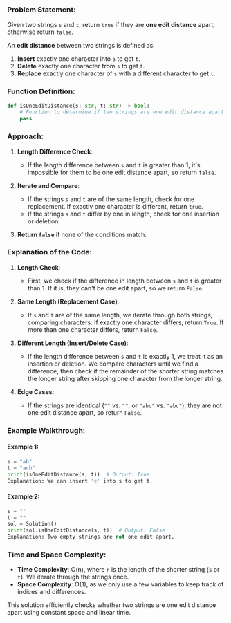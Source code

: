 ### Problem Statement:
Given two strings `s` and `t`, return `true` if they are **one edit distance** apart, otherwise return `false`.

An **edit distance** between two strings is defined as:
1. **Insert** exactly one character into `s` to get `t`.
2. **Delete** exactly one character from `s` to get `t`.
3. **Replace** exactly one character of `s` with a different character to get `t`.

### Function Definition:
```python
def isOneEditDistance(s: str, t: str) -> bool:
    # Function to determine if two strings are one edit distance apart
    pass
```

### Approach:
1. **Length Difference Check**:
   - If the length difference between `s` and `t` is greater than 1, it's impossible for them to be one edit distance apart, so return `false`.

2. **Iterate and Compare**:
   - If the strings `s` and `t` are of the same length, check for one replacement. If exactly one character is different, return `true`.
   - If the strings `s` and `t` differ by one in length, check for one insertion or deletion.

3. **Return `false`** if none of the conditions match.

### Explanation of the Code:
1. **Length Check**:
   - First, we check if the difference in length between `s` and `t` is greater than 1. If it is, they can't be one edit apart, so we return `False`.
   
2. **Same Length (Replacement Case)**:
   - If `s` and `t` are of the same length, we iterate through both strings, comparing characters. If exactly one character differs, return `True`. If more than one character differs, return `False`.

3. **Different Length (Insert/Delete Case)**:
   - If the length difference between `s` and `t` is exactly 1, we treat it as an insertion or deletion. We compare characters until we find a difference, then check if the remainder of the shorter string matches the longer string after skipping one character from the longer string.

4. **Edge Cases**:
   - If the strings are identical (`""` vs. `""`, or `"abc"` vs. `"abc"`), they are not one edit distance apart, so return `False`.

### Example Walkthrough:

#### Example 1:
```python
s = "ab"
t = "acb"
print(isOneEditDistance(s, t))  # Output: True
Explanation: We can insert 'c' into s to get t.
```

#### Example 2:
```python
s = ""
t = ""
sol = Solution()
print(sol.isOneEditDistance(s, t))  # Output: False
Explanation: Two empty strings are not one edit apart.
```

### Time and Space Complexity:
- **Time Complexity**: O(n), where `n` is the length of the shorter string (`s` or `t`). We iterate through the strings once.
- **Space Complexity**: O(1), as we only use a few variables to keep track of indices and differences.

This solution efficiently checks whether two strings are one edit distance apart using constant space and linear time.
